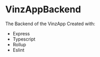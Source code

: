 # VinzAppBackend
The Backend of the VinzApp
Created with:
 * Express
 * Typescript
 * Rollup
 * Eslint
